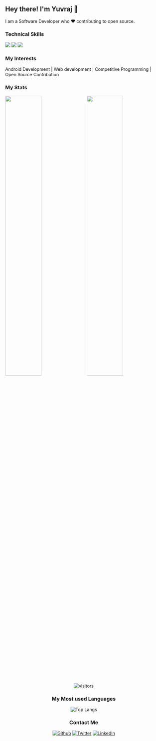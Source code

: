 ## Hey there! I'm Yuvraj 👋

I am a Software Developer who ❤ contributing to open source.
 
### Technical Skills

<img src="https://img.shields.io/badge/-Android Studio-orange?style=flat&logo=android-studio&logoColor=white"> <img src="https://img.shields.io/badge/-Kotlin-green?style=flat&logo=kotlin&logoColor=white"> <img src="https://img.shields.io/badge/-C%20&%20C++-659ad2?style=flat&logo=c%2B%2B&logoColor=ffffff"> <br />

### My Interests

Android Development | Web development | Competitive Programming | Open Source Contribution


### My Stats
<img  src="https://github-readme-stats.vercel.app/api?username=Qomfortzone&show_icons=true&theme=tokyonight" width="48%" align="right" >
<img  src="https://github-readme-streak-stats.herokuapp.com/?user=Qomfortzone&theme=tokyonight" width="48%" >
<br>
<div align="center">

![visitors](https://visitor-badge.laobi.icu/badge?page_id=Qomfortzone.Qomfortzone)
</div>

<div align="center">
 
### My Most used Languages

![Top Langs](https://github-readme-stats.vercel.app/api/top-langs/?username=Qomfortzone&show_icons=true&theme=tokyonight&layout=compact)
</div>

<div align="center">

### Contact Me

<a href="https://github.com/Qomfortzone"><img alt="Github" src="https://img.shields.io/badge/GitHub-%2312100E.svg?&style=for-the-badge&logo=Github&logoColor=white"></a> 
<a href="https://twitter.com/yuvrajsinghgmx" rel="nofollow"><img alt="Twitter" src="https://img.shields.io/badge/twitter-%231DA1F2.svg?&style=for-the-badge&logo=twitter&logoColor=white"></a>
<a href="https://www.linkedin.com/in/Qomfortzone/" rel="nofollow"><img alt="LinkedIn" src="https://img.shields.io/badge/linkedin-%230077B5.svg?&style=for-the-badge&logo=linkedin&logoColor=white"></a> 


</div>
